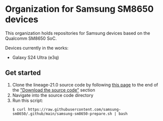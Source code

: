 # Organization for Samsung SM8650 devices
This organization holds repositories for Samsung devices based on the Qualcomm SM8650 SoC.

Devices currently in the works:
 * Galaxy S24 Ultra (e3q)

## Get started
1. Clone the lineage-21.0 source code by following [this page](https://wiki.lineageos.org/emulator) to the end of the ["Download the source code"](https://wiki.lineageos.org/emulator#download-the-source-code) section
2. Navigate into the source code directory
3. Run this script:
    ```
    $ curl https://raw.githubusercontent.com/samsung-sm8650/.github/main/samsung-sm8650-prepare.sh | bash
    ```

